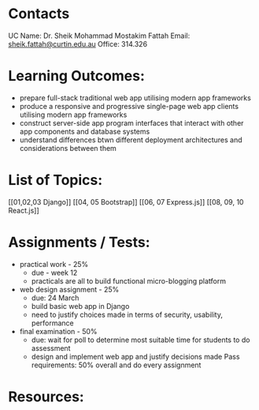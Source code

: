 # Contacts
UC Name: Dr. Sheik Mohammad Mostakim Fattah
Email: sheik.fattah@curtin.edu.au
Office: 314.326

# Learning Outcomes:
- prepare full-stack traditional web app utilising modern app frameworks
- produce a responsive and progressive single-page web app clients utilising modern app frameworks
- construct server-side app program interfaces that interact with other app components and database systems
- understand differences btwn different deployment architectures and considerations between them

# List of Topics:
[[01,02,03 Django]]
[[04, 05 Bootstrap]]
[[06, 07 Express.js]]
[[08, 09, 10 React.js]]
# Assignments / Tests:
- practical work - 25%
	- due - week 12
	- practicals are all to build functional micro-blogging platform
- web design assignment - 25%
	- due: 24 March
	- build basic web app in Django
	- need to justify choices made in terms of security, usability, performance
- final examination - 50%
	- due: wait for poll to determine most suitable time for students to do assessment
	- design and implement web app and justify decisions made
Pass requirements: 50% overall and do every assignment
# Resources:

